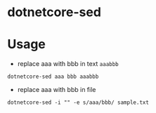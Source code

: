 ﻿# dotnetcore-sed

# Usage
- replace aaa with bbb in text `aaabbb`
```shell
dotnetcore-sed aaa bbb aaabbb
```

- replace aaa with bbb in file
```shell
dotnetcore-sed -i "" -e s/aaa/bbb/ sample.txt
```
